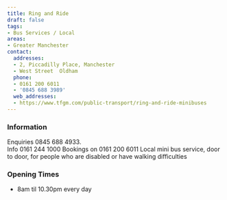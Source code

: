 ```yaml
---
title: Ring and Ride
draft: false
tags:
- Bus Services / Local
areas:
- Greater Manchester
contact:
  addresses:
  - 2, Piccadilly Place, Manchester
  - West Street  Oldham
  phone:
  - 0161 200 6011
  - '0845 688 3989'
  web_addresses:
  - https://www.tfgm.com/public-transport/ring-and-ride-minibuses
---
```


### Information
Enquiries 0845 688 4933.   
Info 0161 244 1000
Bookings on 0161 200 6011
Local mini bus service, door to door, for people
who are disabled or have walking difficulties

### Opening Times
* 8am til 10.30pm every day

